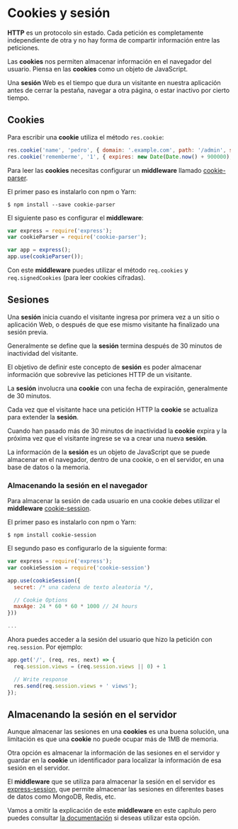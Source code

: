 # Cookies y sesión

**HTTP** es un protocolo sin estado. Cada petición es completamente independiente de otra y no hay forma de compartir información entre las peticiones.

Las **cookies** nos permiten almacenar información en el navegador del usuario. Piensa en las **cookies** como un objeto de JavaScript.

Una **sesión** Web es el tiempo que dura un visitante en nuestra aplicación antes de cerrar la pestaña, navegar a otra página, o estar inactivo por cierto tiempo.

## Cookies

Para escribir una **cookie** utiliza el método `res.cookie`:

```js
res.cookie('name', 'pedro', { domain: '.example.com', path: '/admin', secure: true });
res.cookie('rememberme', '1', { expires: new Date(Date.now() + 900000), httpOnly: true });
```

Para leer las **cookies** necesitas configurar un **middleware** llamado [cookie-parser](https://github.com/expressjs/cookie-parser).

El primer paso es instalarlo con npm o Yarn:

```shell
$ npm install --save cookie-parser
```

El siguiente paso es configurar el **middleware**:

```js
var express = require('express');
var cookieParser = require('cookie-parser');

var app = express();
app.use(cookieParser());
```

Con este **middleware** puedes utilizar el método `req.cookies` y `req.signedCookies` (para leer cookies cifradas).

## Sesiones

Una **sesión** inicia cuando el visitante ingresa por primera vez a un sitio o aplicación Web, o después de que ese mismo visitante ha finalizado una sesión previa.

Generalmente se define que la **sesión** termina después de 30 minutos de inactividad del visitante.

El objetivo de definir este concepto de **sesión** es poder almacenar información que sobrevive las peticiones HTTP de un visitante.

La **sesión** involucra una **cookie** con una fecha de expiración, generalmente de 30 minutos.

Cada vez que el visitante hace una petición HTTP la **cookie** se actualiza para extender la **sesión**.

Cuando han pasado más de 30 minutos de inactividad la **cookie** expira y la próxima vez que el visitante ingrese se va a crear una nueva **sesión**.

La información de la **sesión** es un objeto de JavaScript que se puede almacenar en el navegador, dentro de una cookie, o en el servidor, en una base de datos o la memoria.

### Almacenando la sesión en el navegador

Para almacenar la sesión de cada usuario en una cookie debes utilizar el **middleware** [cookie-session](https://github.com/expressjs/cookie-session).

El primer paso es instalarlo con npm o Yarn:

```shell
$ npm install cookie-session
```

El segundo paso es configurarlo de la siguiente forma:

```js
var express = require('express');
var cookieSession = require('cookie-session')

app.use(cookieSession({
  secret: /* una cadena de texto aleatoria */,

  // Cookie Options
  maxAge: 24 * 60 * 60 * 1000 // 24 hours
}))

...
```

Ahora puedes acceder a la sesión del usuario que hizo la petición con `req.session`. Por ejemplo:

```js
app.get('/', (req, res, next) => {
  req.session.views = (req.session.views || 0) + 1

  // Write response
  res.send(req.session.views + ' views');
});
```

## Almacenando la sesión en el servidor

Aunque almacenar las sesiones en una **cookies** es una buena solución, una limitación es que una **cookie** no puede ocupar más de 1MB de memoria.

Otra opción es almacenar la información de las sesiones en el servidor y guardar en la **cookie** un identificador para localizar la información de esa sesión en el servidor.

El **middleware** que se utiliza para almacenar la sesión en el servidor es [express-session](https://github.com/expressjs/session), que permite almacenar las sesiones en diferentes bases de datos como MongoDB, Redis, etc.

Vamos a omitir la explicación de este **middleware** en este capítulo pero puedes consultar [la documentación](https://github.com/expressjs/session) si deseas utilizar esta opción.

